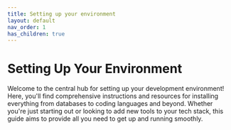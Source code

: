 ```yaml
---
title: Setting up your environment
layout: default
nav_order: 1
has_children: true
---
```


# Setting Up Your Environment

Welcome to the central hub for setting up your development environment! Here, you'll find comprehensive instructions and resources for installing everything from databases to coding languages and beyond. Whether you're just starting out or looking to add new tools to your tech stack, this guide aims to provide all you need to get up and running smoothly.